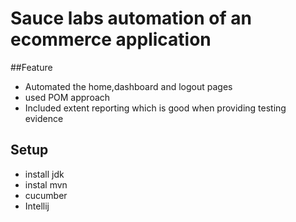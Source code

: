 # Sauce labs automation of an ecommerce application

##Feature
- Automated the home,dashboard and logout pages
- used POM approach
- Included extent reporting which is good when providing testing evidence

## Setup
- install jdk
- instal mvn
- cucumber
- Intellij